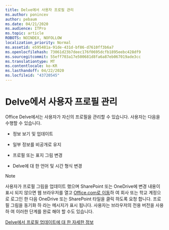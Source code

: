 ```yaml
---
title: Delve에서 사용자 프로필 관리
ms.author: ponincev
author: pebaum
ms.date: 04/21/2020
ms.audience: ITPro
ms.topic: article
ROBOTS: NOINDEX, NOFOLLOW
localization_priority: Normal
ms.assetid: e595481a-91de-431d-bf86-d7610ff3b6a7
ms.openlocfilehash: 73061d23b7deec176f0695dcfb1895eebc428df9
ms.sourcegitcommit: 55eff703a17e500681d8fa6a87eb067019ade3cc
ms.translationtype: MT
ms.contentlocale: ko-KR
ms.lasthandoff: 04/22/2020
ms.locfileid: "43720545"
---
```

# <a name="manage-user-profiles-in-delve"></a>Delve에서 사용자 프로필 관리

Office Delve에서는 사용자가 자신의 프로필을 관리할 수 있습니다. 사용자는 다음을 수행할 수 있습니다.
  
- 정보 보기 및 업데이트
    
- 일부 정보를 비공개로 유지
    
- 프로필 또는 표지 그림 변경
    
- Delve에 대 한 언어 및 시간 형식 변경
    
> [!NOTE]
> 사용자가 프로필 그림을 업데이트 했으며 SharePoint 또는 OneDrive에 변경 내용이 표시 되지 않으면 웹 브라우저를 열고 [Office.com로 이동](https://www.office.com)하 여 회사 또는 학교 계정으로 로그인 한 다음 OneDrive 또는 SharePoint 타일을 클릭 하도록 요청 합니다. 프로필 그림을 동기화 하 라는 메시지가 표시 됩니다. 사용자는 브라우저의 전용 버전을 사용 하 여 이러한 단계를 완료 해야 할 수도 있습니다. 
  
[Delve에서 프로필 업데이트에 대 한 자세한 정보](https://go.microsoft.com/fwlink/?linkid=735070)
  

